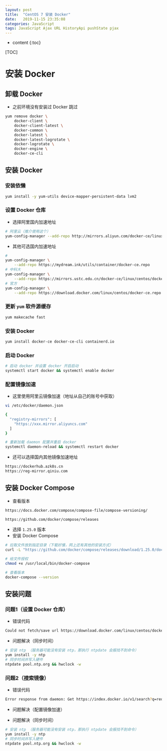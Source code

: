 ```yaml
---
layout: post
title:  "CentOS 7 安装 Docker"
date:   2019-11-15 23:35:08
categories: JavaScript
tags: JavaScript Ajax URL HistoryApi pushState pjax
---
```


* content
{:toc}

[TOC]

# 安装 Docker

## 卸载 Docker

* 之前环境没有安装过 Docker 跳过

```bash
yum remove docker \
    docker-client \
    docker-client-latest \
    docker-common \
    docker-latest \
    docker-latest-logrotate \
    docker-logrotate \
    docker-engine \
    docker-ce-cli
```



## 安装 Docker

### 安装依懒

```bash
yum install -y yum-utils device-mapper-persistent-data lvm2
```

### 设置 Docker 仓库

* 选择阿里国内加速地址

```bash
# 阿里云（推介使用这个）
yum-config-manager --add-repo http://mirrors.aliyun.com/docker-ce/linux/centos/docker-ce.repo
```

* 其他可选国内加速地址

```bash
# 
yum-config-manager \
	--add-repo https://mydream.ink/utils/container/docker-ce.repo
# 中科大
yum-config-manager \
	--add-repo https://mirrors.ustc.edu.cn/docker-ce/linux/centos/docker-ce.repo
# 官方
yum-config-manager \
    --add-repo https://download.docker.com/linux/centos/docker-ce.repo
```

### 更新 `yum` 软件源缓存

```bash
yum makecache fast
```

### 安装 Docker

```bash
yum install docker-ce docker-ce-cli containerd.io
```

### 启动 Docker

```bash
# 启动 docker 并设置 docker 开启启动
systemctl start docker && systemctl enable docker
```

### 配置镜像加速

* 这里使用阿里云镜像加速（地址从自己的账号中获取）

```bash
vi /etc/docker/daemon.json
```

```bash
{
  "registry-mirrors": [
    "https://xxx.mirror.aliyuncs.com"
  ]
}
```

```bash
# 重新加载 daemon 配置并重启 docker
systemctl daemon-reload && systemctl restart docker
```

* 还可以选择国内其他镜像加速地址

```bash
https://dockerhub.azk8s.cn
https://reg-mirror.qiniu.com
```

## 安装 Docker  Compose

* 查看版本

```html
https://docs.docker.com/compose/compose-file/compose-versioning/

https://github.com/docker/compose/releases
```

* 选择 `1.25.0` 版本
* 安装 Docker Compose

```bash
# 拉取文件放到指定目录（下载好慢，网上还有其他的安装方式）
curl -L "https://github.com/docker/compose/releases/download/1.25.0/docker-compose-$(uname -s)-$(uname -m)" -o /usr/local/bin/docker-compose

# 给文件授权
chmod +x /usr/local/bin/docker-compose

# 查看版本
docker-compose --version
```



## 安装问题

### 问题1（设置 Docker 仓库）

* 错误代码

```bash
Could not fetch/save url https://download.docker.com/linux/centos/docker-ce.repo to file /etc/yum.repos.d/docker-ce.repo: [Errno 14] curl#60 - "Peer's Certificate has expired."
```

* 问题解决（同步时间）

```bash
# 安装 ntp （服务器可能没有安装 ntp，那执行 ntpdate 会报找不到命令）
yum install -y ntp
# 同步时间并写入硬件
ntpdate pool.ntp.org && hwclock -w
```

### 问题2（搜索镜像）

* 错误代码

```bash
Error response from daemon: Get https://index.docker.io/v1/search?q=redis&n=25: x509: certificate has expired or is not yet valid^C
```

* 问题解决（配置镜像加速）

* 问题解决（同步时间）

```bash
# 安装 ntp （服务器可能没有安装 ntp，那执行 ntpdate 会报找不到命令）
yum install -y ntp
# 同步时间并写入硬件
ntpdate pool.ntp.org && hwclock -w
```

